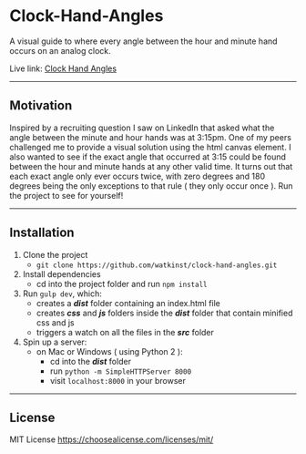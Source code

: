 # Clock-Hand-Angles
A visual guide to where every angle between the hour and minute hand occurs on an analog clock.

Live link: [Clock Hand Angles][1]

---

## Motivation
Inspired by a recruiting question I saw on LinkedIn that asked what the angle between the minute and hour hands was at 3:15pm. One of my peers challenged me to provide a visual solution using the html canvas element. I also wanted to see if the exact angle that occurred at 3:15 could be found between the hour and minute hands at any other valid time. It turns out that each exact angle only ever occurs twice, with zero degrees and 180 degrees being the only exceptions to that rule ( they only occur once ). Run the project to see for yourself!

---

## Installation
1. Clone the project
    * `git clone https://github.com/watkinst/clock-hand-angles.git`
2. Install dependencies
    * cd into the project folder and run `npm install`
3. Run `gulp dev`, which:
    * creates a _**dist**_ folder containing an index.html file
    * creates _**css**_ and _**js**_ folders inside the _**dist**_ folder that contain minified css and js
    * triggers a watch on all the files in the _**src**_ folder
4. Spin up a server:
    * on Mac or Windows ( using Python 2 ):
        * cd into the _**dist**_ folder
        * run `python -m SimpleHTTPServer 8000`
        *  visit `localhost:8000` in your browser

---

## License
MIT License
https://choosealicense.com/licenses/mit/

[1]: https://watkinst.github.io/clock-hand-angles/
